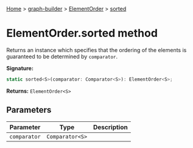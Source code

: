 [Home](./index) &gt; [graph-builder](./graph-builder.md) &gt; [ElementOrder](./graph-builder.elementorder.md) &gt; [sorted](./graph-builder.elementorder.sorted.md)

# ElementOrder.sorted method

Returns an instance which specifies that the ordering of the elements is guaranteed to be determined by `comparator`<!-- -->.

**Signature:**
```javascript
static sorted<S>(comparator: Comparator<S>): ElementOrder<S>;
```
**Returns:** `ElementOrder<S>`

## Parameters

|  Parameter | Type | Description |
|  --- | --- | --- |
|  `comparator` | `Comparator<S>` |  |

